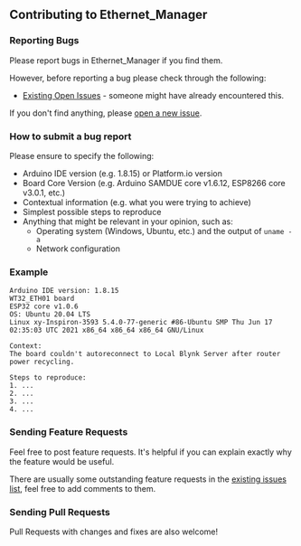 ## Contributing to Ethernet_Manager

### Reporting Bugs

Please report bugs in Ethernet_Manager if you find them.

However, before reporting a bug please check through the following:

* [Existing Open Issues](https://github.com/khoih-prog/Ethernet_Manager/issues) - someone might have already encountered this.

If you don't find anything, please [open a new issue](https://github.com/khoih-prog/Ethernet_Manager/issues/new).

### How to submit a bug report

Please ensure to specify the following:

* Arduino IDE version (e.g. 1.8.15) or Platform.io version
* Board Core Version (e.g. Arduino SAMDUE core v1.6.12, ESP8266 core v3.0.1, etc.)
* Contextual information (e.g. what you were trying to achieve)
* Simplest possible steps to reproduce
* Anything that might be relevant in your opinion, such as:
  * Operating system (Windows, Ubuntu, etc.) and the output of `uname -a`
  * Network configuration


### Example

```
Arduino IDE version: 1.8.15
WT32_ETH01 board
ESP32 core v1.0.6
OS: Ubuntu 20.04 LTS
Linux xy-Inspiron-3593 5.4.0-77-generic #86-Ubuntu SMP Thu Jun 17 02:35:03 UTC 2021 x86_64 x86_64 x86_64 GNU/Linux

Context:
The board couldn't autoreconnect to Local Blynk Server after router power recycling.

Steps to reproduce:
1. ...
2. ...
3. ...
4. ...
```

### Sending Feature Requests

Feel free to post feature requests. It's helpful if you can explain exactly why the feature would be useful.

There are usually some outstanding feature requests in the [existing issues list](https://github.com/khoih-prog/Ethernet_Manager/issues?q=is%3Aopen+is%3Aissue+label%3Aenhancement), feel free to add comments to them.

### Sending Pull Requests

Pull Requests with changes and fixes are also welcome!
